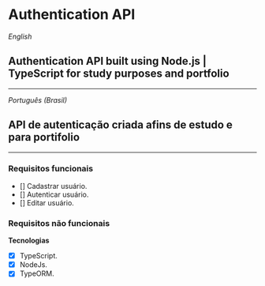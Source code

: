 # Authentication API

*English*
## Authentication API built using Node.js | TypeScript for study purposes and portfolio
------------------------------------------------------------------------------------------------------------------------
*Português (Brasil)*
## API de autenticação criada afins de estudo e para portifolio
------------------------------------------------------------------------------------------------------------------------
### Requisitos funcionais
- [] Cadastrar usuário.
- [] Autenticar usuário.
- [] Editar usuário.
### Requisitos não funcionais
**Tecnologias**
- [X] TypeScript.
- [X] NodeJs.
- [X] TypeORM.